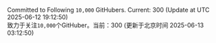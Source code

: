 Committed to Following `10,000` GitHubers. Current: <!-- FOLLOWING_COUNT -->300<!-- FOLLOWING_COUNT --> (Update at UTC <!-- LAST_UPDATED -->2025-06-12 19:12:50<!-- LAST_UPDATED -->)<br>
致力于关注`10,000`个GitHuber。当前：<!-- FOLLOWING_COUNT -->300<!-- FOLLOWING_COUNT --> (更新于北京时间 <!-- LAST_UPDATED_CST -->2025-06-13 03:12:50<!-- LAST_UPDATED_CST -->)

